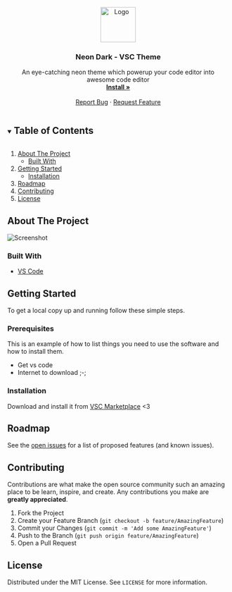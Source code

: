 <p align="center">
  <a href="https://github.com/SudhanPlayz/NeonDark-Theme">
    <img src="https://github.com/SudhanPlayz/NeonDark-Theme/blob/master/images/vsc.png?raw=true" alt="Logo" width="80" height="80">
  </a>

  <h3 align="center">Neon Dark - VSC Theme</h3>

  <p align="center">
    An eye-catching neon theme which powerup your code editor into awesome code editor
    <br />
    <a href="https://marketplace.visualstudio.com/items?itemName=Sudhan.neondark-theme"><strong>Install »</strong></a>
    <br />
    <br />
    <a href="https://github.com/SudhanPlayz/NeonDark-Theme/issues">Report Bug</a>
    ·
    <a href="https://github.com/SudhanPlayz/NeonDark-Theme/issues">Request Feature</a>
  </p>
</p>

<details open="open">
  <summary><h2 style="display: inline-block">Table of Contents</h2></summary>
  <ol>
    <li>
      <a href="#about-the-project">About The Project</a>
      <ul>
        <li><a href="#built-with">Built With</a></li>
      </ul>
    </li>
    <li>
      <a href="#getting-started">Getting Started</a>
      <ul>
        <li><a href="#installation">Installation</a></li>
      </ul>
    </li>
    <li><a href="#roadmap">Roadmap</a></li>
    <li><a href="#contributing">Contributing</a></li>
    <li><a href="#license">License</a></li>
  </ol>
</details>

## About The Project
![Screenshot](https://raw.githubusercontent.com/SudhanPlayz/NeonDark-Theme/master/images/Screenshot.png)

### Built With
* [VS Code](https://code.visualstudio.com)

## Getting Started
To get a local copy up and running follow these simple steps.

### Prerequisites
This is an example of how to list things you need to use the software and how to install them.

- Get vs code
- Internet to download ;-;

### Installation
Download and install it from [VSC Marketplace](https://marketplace.visualstudio.com/items?itemName=Sudhan.neondark-theme) <3

## Roadmap
See the [open issues](https://github.com/SudhanPlayz/NeonDark-Theme/issues) for a list of proposed features (and known issues).

## Contributing
Contributions are what make the open source community such an amazing place to be learn, inspire, and create. Any contributions you make are **greatly appreciated**.

1. Fork the Project
2. Create your Feature Branch (`git checkout -b feature/AmazingFeature`)
3. Commit your Changes (`git commit -m 'Add some AmazingFeature'`)
4. Push to the Branch (`git push origin feature/AmazingFeature`)
5. Open a Pull Request

## License
Distributed under the MIT License. See `LICENSE` for more information.
